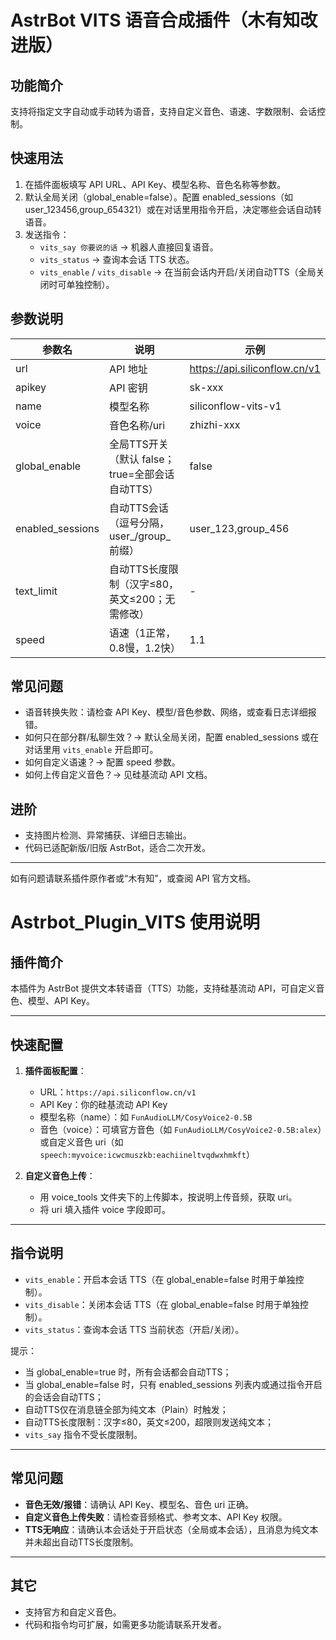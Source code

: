 
# AstrBot VITS 语音合成插件（木有知改进版）

## 功能简介
支持将指定文字自动或手动转为语音，支持自定义音色、语速、字数限制、会话控制。

## 快速用法
1. 在插件面板填写 API URL、API Key、模型名称、音色名称等参数。
2. 默认全局关闭（global_enable=false）。配置 enabled_sessions（如 user_123456,group_654321）或在对话里用指令开启，决定哪些会话自动转语音。
3. 发送指令：
	- `vits_say 你要说的话`  → 机器人直接回复语音。
	- `vits_status`  → 查询本会话 TTS 状态。
	- `vits_enable` / `vits_disable` → 在当前会话内开启/关闭自动TTS（全局关闭时可单独控制）。

## 参数说明
| 参数名            | 说明                                             | 示例                          |
|-------------------|--------------------------------------------------|-------------------------------|
| url               | API 地址                                         | https://api.siliconflow.cn/v1 |
| apikey            | API 密钥                                         | sk-xxx                        |
| name              | 模型名称                                         | siliconflow-vits-v1           |
| voice             | 音色名称/uri                                     | zhizhi-xxx                    |
| global_enable     | 全局TTS开关（默认 false；true=全部会话自动TTS）  | false                         |
| enabled_sessions  | 自动TTS会话（逗号分隔，user_/group_ 前缀）       | user_123,group_456            |
| text_limit        | 自动TTS长度限制（汉字≤80，英文≤200；无需修改）  | -                             |
| speed             | 语速（1正常，0.8慢，1.2快）                      | 1.1                           |

## 常见问题
- 语音转换失败：请检查 API Key、模型/音色参数、网络，或查看日志详细报错。
- 如何只在部分群/私聊生效？→ 默认全局关闭，配置 enabled_sessions 或在对话里用 `vits_enable` 开启即可。
- 如何自定义语速？→ 配置 speed 参数。
- 如何上传自定义音色？→ 见硅基流动 API 文档。

## 进阶
- 支持图片检测、异常捕获、详细日志输出。
- 代码已适配新版/旧版 AstrBot，适合二次开发。

---
如有问题请联系插件原作者或“木有知”，或查阅 API 官方文档。

# Astrbot_Plugin_VITS 使用说明

## 插件简介
本插件为 AstrBot 提供文本转语音（TTS）功能，支持硅基流动 API，可自定义音色、模型、API Key。

---

## 快速配置
1. **插件面板配置**：
	- URL：`https://api.siliconflow.cn/v1`
	- API Key：你的硅基流动 API Key
	- 模型名称（name）：如 `FunAudioLLM/CosyVoice2-0.5B`
	- 音色（voice）：可填官方音色（如 `FunAudioLLM/CosyVoice2-0.5B:alex`）或自定义音色 uri（如 `speech:myvoice:icwcmuszkb:eachiineltvqdwxhmkft`）

2. **自定义音色上传**：
	- 用 voice_tools 文件夹下的上传脚本，按说明上传音频，获取 uri。
	- 将 uri 填入插件 voice 字段即可。

---

## 指令说明
- `vits_enable`：开启本会话 TTS（在 global_enable=false 时用于单独控制）。
- `vits_disable`：关闭本会话 TTS（在 global_enable=false 时用于单独控制）。
- `vits_status`：查询本会话 TTS 当前状态（开启/关闭）。

提示：
- 当 global_enable=true 时，所有会话都会自动TTS；
- 当 global_enable=false 时，只有 enabled_sessions 列表内或通过指令开启的会话会自动TTS；
- 自动TTS仅在消息链全部为纯文本（Plain）时触发；
- 自动TTS长度限制：汉字≤80，英文≤200，超限则发送纯文本；
- `vits_say` 指令不受长度限制。

---

## 常见问题
- **音色无效/报错**：请确认 API Key、模型名、音色 uri 正确。
- **自定义音色上传失败**：请检查音频格式、参考文本、API Key 权限。
- **TTS无响应**：请确认本会话处于开启状态（全局或本会话），且消息为纯文本并未超出自动TTS长度限制。

---

## 其它
- 支持官方和自定义音色。
- 代码和指令均可扩展，如需更多功能请联系开发者。
